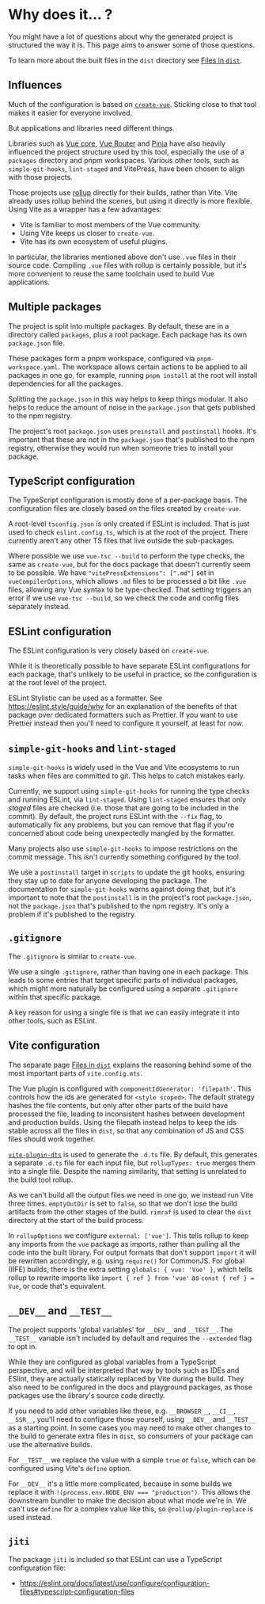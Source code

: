 # Why does it... ?

You might have a lot of questions about why the generated project is structured the way it is. This page aims to answer some of those questions.

To learn more about the built files in the `dist` directory see [Files in `dist`](dist-files).

## Influences

Much of the configuration is based on [`create-vue`](https://github.com/vuejs/create-vue). Sticking close to that tool makes it easier for everyone involved.

But applications and libraries need different things.

Libraries such as [Vue core](https://github.com/vuejs/core), [Vue Router](https://github.com/vuejs/router) and [Pinia](https://github.com/vuejs/pinia/) have also heavily influenced the project structure used by this tool, especially the use of a `packages` directory and pnpm workspaces. Various other tools, such as `simple-git-hooks`, `lint-staged` and VitePress, have been chosen to align with those projects.

Those projects use [rollup](https://rollupjs.org/) directly for their builds, rather than Vite. Vite already uses rollup behind the scenes, but using it directly is more flexible. Using Vite as a wrapper has a few advantages:

- Vite is familiar to most members of the Vue community.
- Using Vite keeps us closer to `create-vue`.
- Vite has its own ecosystem of useful plugins.

In particular, the libraries mentioned above don't use `.vue` files in their source code. Compiling `.vue` files with rollup is certainly possible, but it's more convenient to reuse the same toolchain used to build Vue applications.

## Multiple packages

The project is split into multiple packages. By default, these are in a directory called `packages`, plus a root package. Each package has its own `package.json` file.

These packages form a pnpm workspace, configured via `pnpm-workspace.yaml`. The workspace allows certain actions to be applied to all packages in one go, for example, running `pnpm install` at the root will install dependencies for all the packages.

Splitting the `package.json` in this way helps to keep things modular. It also helps to reduce the amount of noise in the `package.json` that gets published to the npm registry.

The project's root `package.json` uses `preinstall` and `postinstall` hooks. It's important that these are not in the `package.json` that's published to the npm registry, otherwise they would run when someone tries to install your package.

## TypeScript configuration

The TypeScript configuration is mostly done of a per-package basis. The configuration files are closely based on the files created by `create-vue`.

A root-level `tsconfig.json` is only created if ESLint is included. That is just used to check `eslint.config.ts`, which is at the root of the project. There currently aren't any other TS files that live outside the sub-packages.

Where possible we use `vue-tsc --build` to perform the type checks, the same as `create-vue`, but for the docs package that doesn't currently seem to be possible. We have `"vitePressExtensions": [".md"]` set in `vueCompilerOptions`, which allows `.md` files to be processed a bit like `.vue` files, allowing any Vue syntax to be type-checked. That setting triggers an error if we use `vue-tsc --build`, so we check the code and config files separately instead.

## ESLint configuration

The ESLint configuration is very closely based on `create-vue`.

While it is theoretically possible to have separate ESLint configurations for each package, that's unlikely to be useful in practice, so the configuration is at the root level of the project.

ESLint Stylistic can be used as a formatter. See https://eslint.style/guide/why for an explanation of the benefits of that package over dedicated formatters such as Prettier. If you want to use Prettier instead then you'll need to configure it yourself, at least for now.

## `simple-git-hooks` and `lint-staged`

`simple-git-hooks` is widely used in the Vue and Vite ecosystems to run tasks when files are committed to git. This helps to catch mistakes early.

Currently, we support using `simple-git-hooks` for running the type checks and running ESLint, via `lint-staged`. Using `lint-staged` ensures that only *staged* files are checked (i.e. those that are going to be included in the commit). By default, the project runs ESLint with the `--fix` flag, to automatically fix any problems, but you can remove that flag if you're concerned about code being unexpectedly mangled by the formatter.

Many projects also use `simple-git-hooks` to impose restrictions on the commit message. This isn't currently something configured by the tool.

We use a `postinstall` target in `scripts` to update the git hooks, ensuring they stay up to date for anyone developing the package. The documentation for `simple-git-hooks` warns against doing that, but it's important to note that the `postinstall` is in the project's root `package.json`, not the `package.json` that's published to the npm registry. It's only a problem if it's published to the registry.

## `.gitignore`

The `.gitignore` is similar to `create-vue`.

We use a single `.gitignore`, rather than having one in each package. This leads to some entries that target specific parts of individual packages, which might more naturally be configured using a separate `.gitignore` within that specific package.

A key reason for using a single file is that we can easily integrate it into other tools, such as ESLint.

## Vite configuration

The separate page [Files in `dist`](/dist-files) explains the reasoning behind some of the most important parts of `vite.config.mts`.

The Vue plugin is configured with `componentIdGenerator: 'filepath'`. This controls how the ids are generated for `<style scoped>`. The default strategy hashes the file contents, but only after other parts of the build have processed the file, leading to inconsistent hashes between development and production builds. Using the filepath instead helps to keep the ids stable across all the files in `dist`, so that any combination of JS and CSS files should work together.

[`vite-plugin-dts`](https://github.com/qmhc/vite-plugin-dts) is used to generate the `.d.ts` file. By default, this generates a separate `.d.ts` file for each input file, but `rollupTypes: true` merges them into a single file. Despite the naming similarity, that setting is unrelated to the build tool rollup.

As we can't build all the output files we need in one go, we instead run Vite three times. `emptyOutDir` is set to `false`, so that we don't lose the build artifacts from the other stages of the build. `rimraf` is used to clear the `dist` directory at the start of the build process.

In `rollupOptions` we configure `external: ['vue']`. This tells rollup to keep any imports from the `vue` package as imports, rather than pulling all the code into the built library. For output formats that don't support `import` it will be rewritten accordingly, e.g. using `require()` for CommonJS. For global (IIFE) builds, there is the extra setting `globals: { vue: 'Vue' }`, which tells rollup to rewrite imports like `import { ref } from 'vue'` as `const { ref } = Vue`, or code that's equivalent.

## `__DEV__` and `__TEST__`

The project supports 'global variables' for `__DEV__` and `__TEST__`. The `__TEST__` variable isn't included by default and requires the `--extended` flag to opt in.

While they are configured as global variables from a TypeScript perspective, and will be interpreted that way by tools such as IDEs and ESlint, they are actually statically replaced by Vite during the build. They also need to be configured in the docs and playground packages, as those packages use the library's source code directly.

If you need to add other variables like these, e.g. `__BROWSER__`, `__CI__`, `__SSR__`, you'll need to configure those yourself, using `__DEV__` and `__TEST__` as a starting point. In some cases you may need to make other changes to the build to generate extra files in `dist`, so consumers of your package can use the alternative builds.

For `__TEST__` we replace the value with a simple `true` or `false`, which can be configured using Vite's `define` option.

For `__DEV__` it's a little more complicated, because in some builds we replace it with `!(process.env.NODE_ENV === "production")`. This allows the downstream bundler to make the decision about what mode we're in. We can't use `define` for a complex value like this, so `@rollup/plugin-replace` is used instead.

## `jiti`

The package `jiti` is included so that ESLint can use a TypeScript configuration file:

- <https://eslint.org/docs/latest/use/configure/configuration-files#typescript-configuration-files>

